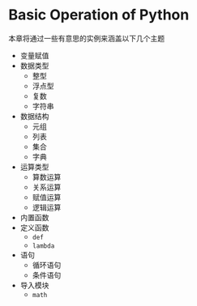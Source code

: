 # Basic Operation of Python

本章将通过一些有意思的实例来涵盖以下几个主题

* 变量赋值
* 数据类型
    * 整型
    * 浮点型
    * 复数
    * 字符串
* 数据结构
    * 元组
    * 列表
    * 集合
    * 字典
* 运算类型
    * 算数运算
    * 关系运算
    * 赋值运算
    * 逻辑运算
* 内置函数
* 定义函数
    * `def`
    * `lambda`
* 语句
    * 循环语句
    * 条件语句
* 导入模块
    * `math`